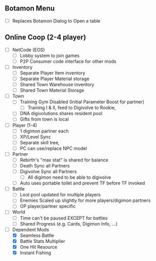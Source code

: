 ## Botamon Menu
- [ ] Replaces Botamon Dialog to Open a table

## Online Coop (2-4 player)
- [ ] NetCode (EOS)
	- [ ] Lobby system to join games
	- [ ] P2P Consumer code interface for other mods
- [ ] Inventory
	- [ ] Separate Player Item inventory
	- [ ] Separate Player Material storage
	- [ ] Shared Town Warehouse inventory
	- [ ] Shared Town Material Storage
- [ ] Town
	- [ ] Training Gym Disabled (Initial Parameter Boost for partner)
	 	- [ ] Training I & II, feed to Digivolve to Rookie,
	- [ ] DNA digivolutions shares resident pool
	- [ ] Gifts from town is local
- [ ] Player (1-4)
	- [ ] 1 digimon partner each
	- [ ] XP/Level Sync
	- [ ] Separate skill tree,
	- [ ] PC can use/replace NPC model
- [ ] Partner
	- [ ] Rebirth's "max stat" is shared for balance
	- [ ] Death Sync all Partners
	- [ ] Digivolve Sync all Partners
		- [ ] All digimon need to be able to digivolve
	- [ ] Auto uses portable toilet and prevent TF before TF invoked 
- [ ] Battle
	- [ ] Loot pool updated for multiple players
	- [ ] Enemies Scaled up slightly for more players/digimon partners
	- [ ] OP player/partner specific
- [ ] World
	- [ ] Time can't be paused EXCEPT for battles
	- [ ] Shared Progress (e.g. Cards, Digimon Info, ...)
 - [ ] Dependent Mods
	- [x] Seamless Battle
	- [x] Battle Stats Multiplier
	- [x] One Hit Resource
	- [x] Instant Fishing
